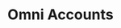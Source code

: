 ---
title: "Omni Accounts"
seoTitle: "Omni Accounts Getting Started"
seoDescription: "Integrate your Omni Accounts with supported B2B and B2C Systems through Stock2Shop"
seoKeyword: ["Omni Accounts", "Integrations"]
type: help
source: "omni-accounts"
tags: ["gettingstarted", "omni-accounts"]
draft: true
---